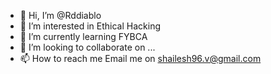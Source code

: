 - 👋 Hi, I’m @Rddiablo
- 👀 I’m interested in Ethical Hacking
- 🌱 I’m currently learning FYBCA
- 💞️ I’m looking to collaborate on ...
- 📫 How to reach me Email me on shailesh96.v@gmail.com

<!---
Rddiablo/Rddiablo is a ✨ special ✨ repository because its `README.md` (this file) appears on your GitHub profile.
You can click the Preview link to take a look at your changes.
--->
